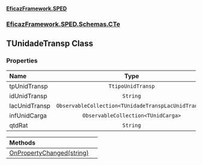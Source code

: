 #### [EficazFramework.SPED](EficazFrameworkSPED.md 'EficazFramework SPED')
### [EficazFramework.SPED.Schemas.CTe](EficazFramework.SPED.Schemas.CTe.md 'EficazFramework.SPED.Schemas.CTe')

## TUnidadeTransp Class
### Properties

| Name | Type | |
| :--- | :---: | :--- |
| tpUnidTransp | `TtipoUnidTransp` |  |
| idUnidTransp | `String` |  |
| lacUnidTransp | `ObservableCollection<TUnidadeTranspLacUnidTransp>` |  |
| infUnidCarga | `ObservableCollection<TUnidCarga>` |  |
| qtdRat | `String` |  |

| Methods | |
| :--- | :--- |
| [OnPropertyChanged(string)](EficazFramework.SPED.Schemas.CTe/TUnidadeTransp/OnPropertyChanged(string).md 'EficazFramework.SPED.Schemas.CTe.TUnidadeTransp.OnPropertyChanged(string)') | |
